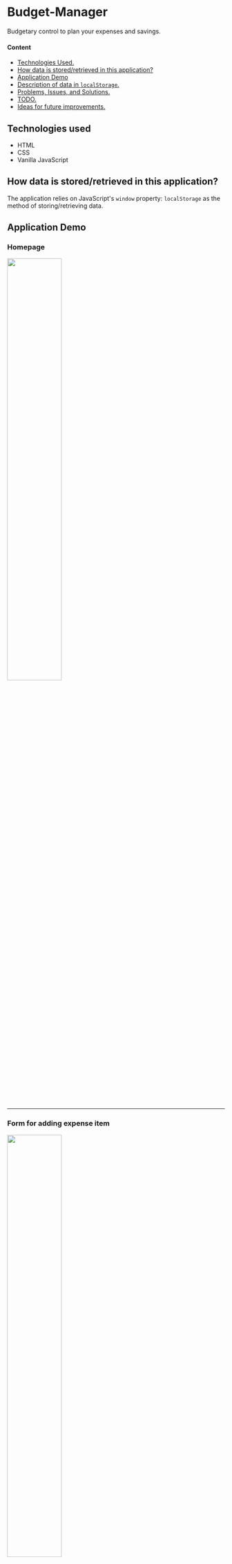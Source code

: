# Budget-Manager
Budgetary control to plan your expenses and savings.

#### Content
- <a href="https://github.com/belalmosad/Budget-Manager#technologies-used">Technologies Used.</a>
- <a href="https://github.com/belalmosad/Budget-Manager#how-data-is-storedretrieved-in-this-application">How data is stored/retrieved in this application?</a>
- <a href="https://github.com/belalmosad/Budget-Manager#application-demo">Application Demo</a>
- <a href="https://github.com/belalmosad/Budget-Manager#description-of-data-in-localstorage">Description of data in `localStorage`.</a>
- <a href="https://github.com/belalmosad/Budget-Manager#problems-issues-and-solutions">Problems, Issues, and Solutions.</a>
- <a href="https://github.com/belalmosad/Budget-Manager#todo">TODO.</a>
- <a href="https://github.com/belalmosad/Budget-Manager#ideas-for-future-improvements">Ideas for future improvements.</a>

## Technologies used
- HTML
- CSS
- Vanilla JavaScript

## How data is stored/retrieved in this application?
The application relies on JavaScript's `window` property: `localStorage` as the method of storing/retrieving data.

## Application Demo
### Homepage
<img src="https://github.com/belalmosad/Budget-Manager/blob/main/Assets/Images-for-md/homepage.PNG" width="50%"/><hr>

### Form for adding expense item
<img src="https://github.com/belalmosad/Budget-Manager/blob/main/Assets/Images-for-md/add-item-form.PNG" width="50%"><hr>

### When user tries to add expense that costs more than remaining money.
<img src="https://github.com/belalmosad/Budget-Manager/blob/main/Assets/Images-for-md/no-enough-money.PNG" width="50%">
<hr>

### Data visualisation feature
<img src="https://github.com/belalmosad/Budget-Manager/blob/main/Assets/Images-for-md/data-summary.PNG" width="50%">
<hr>

### Responsive Design
<div>
    <img src="https://github.com/belalmosad/Budget-Manager/blob/main/Assets/Images-for-md/lg-screen.PNG" width="25%">
    <img src="https://github.com/belalmosad/Budget-Manager/blob/main/Assets/Images-for-md/md-screen.PNG" width="25%">
    <img src="https://github.com/belalmosad/Budget-Manager/blob/main/Assets/Images-for-md/sm-screen.PNG" width="25%">
</div>

<div>
    <img src="https://github.com/belalmosad/Budget-Manager/blob/main/Assets/Images-for-md/lg-data-screen.PNG" width="25%">
    <img src="https://github.com/belalmosad/Budget-Manager/blob/main/Assets/Images-for-md/md-data-screen.PNG" width="25%">
    <img src="https://github.com/belalmosad/Budget-Manager/blob/main/Assets/Images-for-md/sm-data-screen.PNG" width="25%">
</div>
<hr>


## Description of data in `localStorage`

1. `localStorage.data`: associative array contains all the expenses data displayed in the table. **key** is item ID number, while **value** is an array that contains:
    - Expense category (Grocery, rent, transportation, ..etc).
    - Description.
    - Cost
    - ID number

2. `localStorage.nextID`: numeric value that assigns an ID number for the record.

3. `localStorage.totalBudget`: contains the total budget that the user can spend. The value is entered and edited by the user.

4. `localStorage.totalExpenses`: contains the total value of the expenses, when the user enters an expense item (e.g. car rent that costs 50$), the cost value (i.e. 50$) is added to `localStorage.totalExpenses`.

5. `localStorage.remainingBudget`: contains the left amount of money after adding expenses. This value cannot be negative value, if the user attempts to add an expense item that costs more than the `remainingBudget` value, the item will not be added, and the user will be informed he cannot add these expenses.


## Problems, Issues, and Solutions

- ### **Problem 1**: How to represent/store/retrieve data?
    - #### **Solution**: By using `localStorage` property as a mock/tiny database. For larger scale app I Would use database instead.

- ### **Problem 2**: How to refer to each expense record for delete/update that *specific* record?
    - #### **Solution**: In the case of using a database, we usually use a primary key as a unique identifier. But in this case (using `localStorage`) I assigned an ID for each item (using `localStorage.nextID` property).

- ### **Problem 3**: When click on the update ✎ button, a new form page should open, how to pass the data of a specific record to the update form page so that the form is filled with the original data to be updated?
    - #### **Solution**: Pass the data of the record in `localStorage` as follows:
        #### In the page that contains all records
        ```
        localStorage.setItem("updateItemData", JSON.stringify(dataArr));
        ``` 
        #### In the update form page
        ```
        localStorage.getItem("updateItemData");
        ```
        Then, after finishing the update process, 
        ```
        localStorage.removeItem("updateItemData");
        ```
- ### **Problem 4**: When trying to add new feature (quantity of each record), I faced alot of problems editing my code .. it was a miss.
    - **Solution**: Realizing that the code was not clean enough to add new feature easily. So, I started learning practices of writing clean code and Design patterns in JavaScript (Not Implemented yet). But as an initial step, I separated dealing with data in a separate interface `DataModel`, and relied on an object `ExpenseItem` instead of just an array.

- ### **Problem 5**: Adding Responsiveness for better Experience in other devices.
    - **Solution**: Using css property `display: flex` and wrapping it in class: `row`, then using it for through the other components.
## TODO
- [x] Implement basic HTML and CSS for home page.
- [x] Implement HTML and CSS for add expense page.
- [x] Implement info legend that contains total budget, total expenses, and remaining budget.
- [x] Implement add one item functionality.
- [x] Implement delete all data.functionality.
- [x] Implement delete single expense item functionality.
- [x] Add constraints on total budget input (non negative real numbers).
- [x] Add edit buttons for each expense record.
- [x] Implement HTML and CSS for Edit single expense item.
- [x] Implement Edit functionality for each expense item.
- [x] Fix bugs with info legend.
- [x] Implement data visualiation feature.
    - [x] First: Build a custom button for openning the visualization page.
    - [x] Second: Add the page of visualisation data.
    - [x] Third: Implement the visualization elements (normal divs bars).
    - [x] Fourth: Add dynamic data to the visualisation elements.
    - [x] Fifth: Animate the divs.
- [x] Implement responsive design for main page.
- [x] Implement responsive design for form page.
- [x] Fix Issue: Responsive Issue when adding long description in data table.
- [x] Implement responsiveness to Edit item form.

## Ideas for future improvements
- Build custom Confirm, prompt, and alert components instead of relying on browser's built-ins.
- Implement pie charts in visualisation section.
- Aggregate each category in one separate table alongside with the main containing table.
